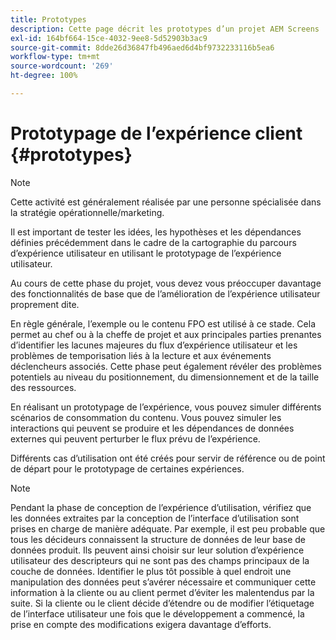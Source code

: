 ```yaml
---
title: Prototypes
description: Cette page décrit les prototypes d’un projet AEM Screens
exl-id: 164bf664-15ce-4032-9ee8-5d52903b3ac9
source-git-commit: 8dde26d36847fb496aed6d4bf9732233116b5ea6
workflow-type: tm+mt
source-wordcount: '269'
ht-degree: 100%

---
```


# Prototypage de l’expérience client {#prototypes}

>[!NOTE]
>
>Cette activité est généralement réalisée par une personne spécialisée dans la stratégie opérationnelle/marketing.

Il est important de tester les idées, les hypothèses et les dépendances définies précédemment dans le cadre de la cartographie du parcours d’expérience utilisateur en utilisant le prototypage de l’expérience utilisateur.

Au cours de cette phase du projet, vous devez vous préoccuper davantage des fonctionnalités de base que de l’amélioration de l’expérience utilisateur proprement dite.

En règle générale, l’exemple ou le contenu FPO est utilisé à ce stade. Cela permet au chef ou à la cheffe de projet et aux principales parties prenantes d’identifier les lacunes majeures du flux d’expérience utilisateur et les problèmes de temporisation liés à la lecture et aux événements déclencheurs associés.
Cette phase peut également révéler des problèmes potentiels au niveau du positionnement, du dimensionnement et de la taille des ressources.

En réalisant un prototypage de l’expérience, vous pouvez simuler différents scénarios de consommation du contenu. Vous pouvez simuler les interactions qui peuvent se produire et les dépendances de données externes qui peuvent perturber le flux prévu de l’expérience.

Différents cas d’utilisation ont été créés pour servir de référence ou de point de départ pour le prototypage de certaines expériences.


>[!NOTE]
> Pendant la phase de conception de l’expérience d’utilisation, vérifiez que les données extraites par la conception de l’interface d’utilisation sont prises en charge de manière adéquate.
> Par exemple, il est peu probable que tous les décideurs connaissent la structure de données de leur base de données produit. Ils peuvent ainsi choisir sur leur solution d’expérience utilisateur des descripteurs qui ne sont pas des champs principaux de la couche de données. Identifier le plus tôt possible à quel endroit une manipulation des données peut s’avérer nécessaire et communiquer cette information à la cliente ou au client permet d’éviter les malentendus par la suite. Si la cliente ou le client décide d’étendre ou de modifier l’étiquetage de l’interface utilisateur une fois que le développement a commencé, la prise en compte des modifications exigera davantage d’efforts.
